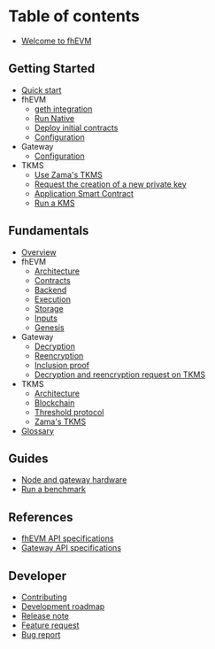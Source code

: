 # Table of contents

- [Welcome to fhEVM](README.md)

## Getting Started

- [Quick start](getting_started/quick_start.md)
- fhEVM
  - [geth integration](getting_started/fhevm/geth.md)
  - [Run Native](getting_started/fhevm/native.md)
  - [Deploy initial contracts](getting_started/fhevm/contracts.md)
  - [Configuration](getting_started/fhevm/configuration.md)
- Gateway
  - [Configuration](getting_started/gateway/configuration.md)
- TKMS
  - [Use Zama's TKMS](getting_started/tkms/zama.md)
  - [Request the creation of a new private key](getting_started/tkms/create.md)
  - [Application Smart Contract](getting_started/tkms/contract.md)
  - [Run a KMS](getting_started/tkms/run.md)

## Fundamentals

- [Overview](fundamentals/overview.md)
- fhEVM
  - [Architecture](fundamentals/fhevm/architecture.md)
  - [Contracts](fundamentals/fhevm/contracts.md)
  - [Backend](fundamentals/fhevm/backend.md)
  - [Execution](fundamentals/fhevm/execution.md)
  - [Storage](fundamentals/fhevm/storage.md)
  - [Inputs](fundamentals/fhevm/inputs.md)
  - [Genesis](fundamentals/fhevm/genesis.md)
- Gateway
  - [Decryption](fundamentals/gateway/decryption.md)
  - [Reencryption](fundamentals/gateway/reencryption.md)
  - [Inclusion proof](fundamentals/gateway/proof.md)
  - [Decryption and reencryption request on TKMS](fundamentals/gateway/asc.md)
- TKMS
  - [Architecture](fundamentals/tkms/architecture.md)
  - [Blockchain](fundamentals/tkms/blockchain.md)
  - [Threshold protocol](fundamentals/tkms/threshold.md)
  - [Zama's TKMS](fundamentals/tkms/zama.md)
- [Glossary](fundamentals/glossary.md)

## Guides

- [Node and gateway hardware](guides/hardware.md)
- [Run a benchmark](guides/benchmark.md)

## References

- [fhEVM API specifications](references/fhevm_api.md)
- [Gateway API specifications](references/gateway_api.md)

## Developer

- [Contributing](developer/contribute.md)
- [Development roadmap](developer/roadmap.md)
- [Release note](https://github.com/zama-ai/fhevm/releases)
- [Feature request](https://github.com/zama-ai/fhevm/issues/new)
- [Bug report](https://github.com/zama-ai/fhevm/issues/new)
